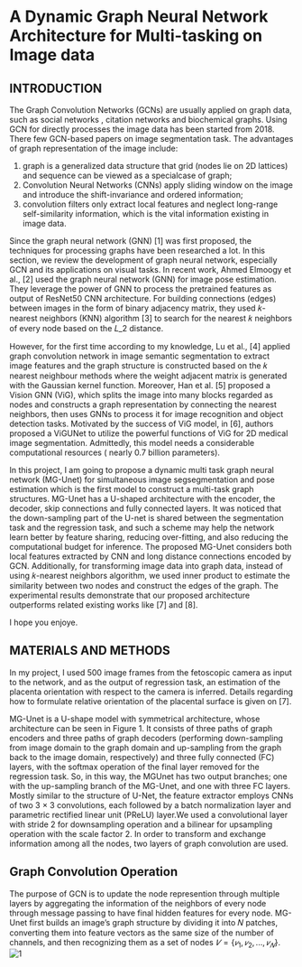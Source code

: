 # A Dynamic Graph Neural Network Architecture for Multi-tasking on Image data
## INTRODUCTION

The Graph Convolution Networks (GCNs) are usually applied on graph data, such as social networks , citation networks and biochemical graphs. Using GCN for directly processes the image data has been started from 2018. There few GCN-based papers on image segmentation task. The advantages of graph representation of the image
include:
1) graph is a generalized data structure that grid (nodes lie on 2D lattices) and sequence can be viewed as a specialcase of graph;
2) Convolution Neural Networks (CNNs) apply sliding window on the image and introduce the shift-invariance and ordered information;
3) convolution filters only extract local features and neglect long-range self-similarity information, which is the vital information existing in image data.

Since the graph neural network (GNN) [1] was first proposed, the techniques for processing graphs have been researched a lot. In this section, we review the development of graph neural network, especially GCN and
its applications on visual tasks. In recent work, Ahmed Elmoogy et al., [2] used the graph neural network (GNN) for image pose estimation. They leverage the power of GNN to process the pretrained features as output of ResNet50 CNN architecture. For building connections (edges) between images in the form of binary adjacency matrix, they used 𝑘-nearest neighbors (KNN) algorithm [3] to search for the nearest 𝑘 neighbors of every node based on the 𝐿_2 distance.

However, for the first time according to my knowledge, Lu et al., [4] applied graph convolution network in image semantic segmentation to extract image features and the graph structure is constructed based on the 𝑘 nearest neighbour methods where the weight adjacent matrix is generated with the Gaussian kernel function. Moreover, Han et al. [5] proposed a Vision GNN (ViG), which splits the image into many blocks regarded as nodes and constructs a graph representation by connecting the nearest neighbors, then uses GNNs to process it for image recognition and object detection tasks. Motivated by the success of ViG model, in [6], authors proposed a ViGUNet to utilize the powerful functions of ViG for 2D medical image segmentation. Admittedly, this model needs a considerable computational resources ( nearly 0.7 billion parameters).

In this project, I am going to  propose a dynamic multi task graph neural network (MG-Unet) for simultaneous image segsegmentation and pose estimation which is the first model to construct a multi-task graph structures. MG-Unet has a U-shaped architecture with the encoder, the decoder, skip connections and fully connected layers. It was noticed that the down-sampling part of the U-net is shared between the segmentation task and the regression task, and such a scheme may help the network learn better by feature sharing, reducing over-fitting, and also reducing the computational budget for inference. The proposed MG-Unet considers both local features extracted by CNN and long distance connections encoded by GCN. Additionally, for transforming image data into graph data, instead of using 𝑘-nearest neighbors algorithm, we used inner product to estimate the similarity between two nodes and construct the edges of the graph. The experimental results demonstrate that our proposed architecture outperforms related existing works like [7] and [8].

I hope you enjoye.
## MATERIALS AND METHODS
In my project, I used 500 image frames from the fetoscopic camera as input to the network, and as the output of regression task, an estimation of the placenta orientation with respect to the camera is inferred. Details regarding how to formulate relative orientation of the placental surface is given on [7].

MG-Unet is a U-shape model with symmetrical architecture, whose architecture can be seen in Figure 1. It consists of three paths of graph encoders and three paths of graph decoders (performing down-sampling from image domain to the graph domain and up-sampling from the graph back to the image domain, respectively) and three fully connected (FC) layers, with the softmax operation of the final layer removed for the regression task. So, in this way, the MGUnet has two output branches; one with the up-sampling branch of the MG-Unet, and one with three FC layers. Mostly similar to the structure of U-Net, the feature extractor employs CNNs of two 3 × 3 convolutions, each followed by a batch normalization layer and parametric rectified linear unit (PReLU) layer.We used a convolutional layer with stride 2 for downsampling operation and a bilinear for upsampling operation with the scale factor 2. In order to transform and exchange information among all the nodes, two layers of graph convolution are used.

## Graph Convolution Operation
The purpose of GCN is to update the node represention through multiple layers by aggregating the information of the neighbors of every node through message passing to have final hidden features for every node. MG-Unet first builds an image’s graph structure by dividing it into 𝑁 patches, converting them into feature vectors as the same size of the number of channels, and then recognizing them as a set of nodes
$𝑉 = \{ 𝑣_1, 𝑣_2,... , 𝑣_𝑁 \}$.
![1](https://github.com/user-attachments/assets/44d1e5fa-b294-447f-9ede-55386a5cfc1c)
